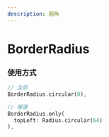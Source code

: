 ```yaml
---
description: 圓角
---
```


# BorderRadius

### 使用方式

```dart
// 全部
BorderRadius.circular(0),

// 單邊
BorderRadius.only(
  topLeft: Radius.circular(64)
),
```



